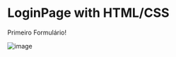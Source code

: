 # LoginPage with HTML/CSS
Primeiro Formulário!

![image](https://user-images.githubusercontent.com/61558415/130448620-c8d9942b-98ab-4c3b-97ab-35ef3ba6c638.png)
